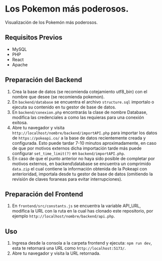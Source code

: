 # Los Pokemon más poderosos.

Visualización de los Pokemón más poderosos.

## Requisitos Previos

- MySQL
- PHP
- React
- Apache

## Preparación del Backend

1. Crea la base de datos (se recomienda cotejamiento utf8_bin) con el nombre que desee (se recomienda pokemon).
2. En `backend/database` se encuentra el archivo `structure.sql` importalo o ejecuta su contenido en tu gestor de base de datos.
3. En `backend/conexion.php` encontrarás la clase de nombre Database, modifica las credenciales a como las requieras para una conexión exitosa.
4. Abre tu navegador y visita `http://localhost/nombre/backend/importAPI.php` para importar los datos de `https://pokeapi.co/` a la base de datos recientemente creada y configurada. Esto puede tardar 7-10 minutos aproximadamente, en caso de que por motivos externos dicha importación tarde más puede configurar `set_time_limit(?)` en `backend/importAPI.php`.
5. En caso de que el punto anterior no haya sido posible de completar por motivos externos, en backend\database se encuentra un comprimido `data.zip` el cual contiene la información obtenida de la Pokeapi con anterioridad, importala desde tu gestor de base de datos (omitiendo la revisión de claves foraneas para evitar interrupciones).

## Preparación del Frontend

1. En `frontend/src/constants.js` se encuentra la variable API_URL, modifica la URL con la ruta en la cual has clonado este repositorio, por ejemplo `http://localhost/nombre/backend/api.php`.

## Uso

1. Ingresa desde la consola a la carpeta frontend y ejecuta: `npm run dev`, esta te retornará una URL como `http://localhost:5173/`.
2. Abre tu navegador y visita la URL retornada.
